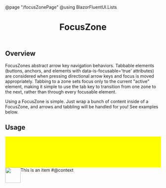 ﻿@page  "/focusZonePage"
@using BlazorFluentUI.Lists

<header class="root">
    <h1 class="title">FocusZone</h1>
</header>
<div class="section" style="transition-delay: 0s;">
    <div id="overview" tabindex="-1">
        <h2 class="subHeading hiddenContent">Overview</h2>
    </div>
    <div class="content">
        <div class="ms-Markdown">
            <p>
                FocusZones abstract arrow key navigation behaviors. Tabbable elements (buttons, anchors, and elements with data-is-focusable='true' attributes) are considered when pressing directional arrow keys and focus is moved appropriately. Tabbing to a zone sets focus only to the current "active" element, making it simple to use the tab key to transition from one zone to the next, rather than through every focusable element.
            </p>
            <p>
                Using a FocusZone is simple. Just wrap a bunch of content inside of a FocusZone, and arrows and tabbling will be handled for you! See examples below.
            </p>
        </div>
    </div>
</div>
<div class="section" style="transition-delay: 0s;">
    <div id="overview" tabindex="-1">
        <h2 class="subHeading">Usage</h2>
    </div>
    <div>
        <div class="subSection">
            <Demo Header="FocusZone with horizontal movement" Key="0" MetadataPath="FocusZonePage">
                <div style="padding: 50px; background-color:yellow;">
                    <FocusZone Direction="FocusZoneDirection.Horizontal">
                        <DefaultButton Text="First Button" OnClick=@OnInnerClick />
                        <DefaultButton Text="Second Button" OnClick=@OnInnerClick />
                        <DefaultButton Text="Third Button" OnClick=@OnInnerClick />
                    </FocusZone>
                </div>
                <DefaultButton Text="Outside Button" OnClick=@OnOuterClick />
            </Demo>
        </div>
        <div class="subSection">
            <Demo Header="FocusZone with vertical &amp; circular movement" Key="1" MetadataPath="FocusZonePage">
                <div data-is-scrollable="true">
                    <FocusZone Direction="FocusZoneDirection.Vertical" IsCircularNavigation="true">
                        <List ItemsSource=@items>
                            <ItemTemplate>
                                <div style="display:flex;flex-direction:row;width:100%;" data-is-focusable="true">
                                    <Image Src="redArrow.jpg" Height="50" Width="50" />
                                    <Label>This is an item #@context</Label>
                                </div>
                            </ItemTemplate>
                        </List>
                    </FocusZone>
                </div>
            </Demo>
        </div>
        <div class="subSection">
            <style>
    .photoCell {
        position: relative;
        display: inline-block;
        padding: 2px;
        box-sizing: border-box;
    }

        .photoCell:focus {
            outline: none;
        }

            .photoCell:focus:after {
                content: "";
                position: absolute;
                right: 4px;
                left: 4px;
                top: 4px;
                bottom: 4px;
                border: 1px solid @(Theme.Palette.White);
                outline: 2px solid @(Theme.Palette.ThemePrimary);
            }
            </style>
            <Demo Header="FocusZone with bidirectional movement" Key="2" MetadataPath="FocusZonePage">
                <FocusZone Direction="FocusZoneDirection.Bidirectional"
                           Style="display:inline-block;border:1px solid var(--palette-NeutralTertiary);padding:10px;line-height:0;overflow:hidden;">
                    @for (var i = 0; i < photos.Count; i++)
                    {
                        <li @key=@i
                            data-is-focusable="true"
                            class="photoCell">
                            <Image Src=@photos[i].Url
                                   Width=@photos[i].Width
                                   Height=@photos[i].Height />
                        </li>
                    }
                </FocusZone>
            </Demo>
        </div>
    </div>
</div>
@code {

    //bool isFocusTrapped = false;

    [Inject] public ThemeProvider? ThemeProvider { get; set; }

    public ITheme Theme => ThemeProvider!.Theme;

    System.Collections.Generic.List<string> items = new System.Collections.Generic.List<string>();

    class Photo
    {
        public string? Url { get; set; }
        public double Height { get; set; }
        public double Width { get; set; }
    }

    System.Collections.Generic.List<Photo> photos = new System.Collections.Generic.List<Photo>();

    override protected Task OnInitializedAsync()
    {
        for (int i = 0; i < 6; i++)
        {
            items.Add(i.ToString());
        }

        var random = new Random();

        for (int i = 0; i < 20; i++)
        {
            var randomWidth = 50 + Math.Floor(random.NextDouble() * 150);
            photos.Add(new Photo() { Url = $"http://placehold.it/{randomWidth}x100", Height = 100, Width = randomWidth });
        }
        return Task.CompletedTask;
    }

    Task OnInnerClick(MouseEventArgs args)
    {
        return Task.CompletedTask;
    }
    Task OnOuterClick(MouseEventArgs args)
    {
        return Task.CompletedTask;
    }
}
